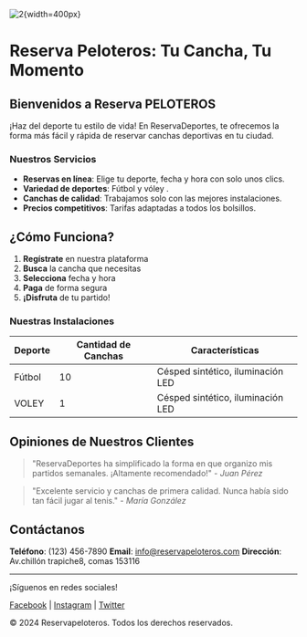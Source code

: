 
![2](https://github.com/user-attachments/assets/8bc06b9b-3855-4c45-82f7-42cdd421df2f){width=400px}


# Reserva Peloteros: Tu Cancha, Tu Momento 
## Bienvenidos a Reserva PELOTEROS

¡Haz del deporte tu estilo de vida! En ReservaDeportes, te ofrecemos la forma más fácil y rápida de reservar canchas deportivas en tu ciudad.


### Nuestros Servicios

- **Reservas en línea**: Elige tu deporte, fecha y hora con solo unos clics.
- **Variedad de deportes**: Fútbol y vóley .
- **Canchas de calidad**: Trabajamos solo con las mejores instalaciones.
- **Precios competitivos**: Tarifas adaptadas a todos los bolsillos.

## ¿Cómo Funciona?

1. **Regístrate** en nuestra plataforma
2. **Busca** la cancha que necesitas
3. **Selecciona** fecha y hora
4. **Paga** de forma segura
5. **¡Disfruta** de tu partido!

### Nuestras Instalaciones

| Deporte | Cantidad de Canchas | Características |
|---------|---------------------|-----------------|
| Fútbol  | 10                | Césped sintético, iluminación LED |
VOLEY | 1                | Césped sintético, iluminación LED |

## Opiniones de Nuestros Clientes

> "ReservaDeportes ha simplificado la forma en que organizo mis partidos semanales. ¡Altamente recomendado!" - *Juan Pérez*

> "Excelente servicio y canchas de primera calidad. Nunca había sido tan fácil jugar al tenis." - *María González*

## Contáctanos

**Teléfono**: (123) 456-7890
**Email**: info@reservapeloteros.com
**Dirección**: Av.chillón trapiche8, comas 153116

---

¡Síguenos en redes sociales!

[Facebook](https://www.facebook.com/reservapeloteros) | [Instagram][def] | [Twitter](https://www.twitter.com/reservapeloteros)


<footer>
  <p>&copy; 2024 Reservapeloteros. Todos los derechos reservados.</p>
</footer>

[def]: https://www.instagram.com/reservadepeloteros
